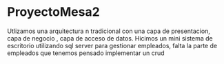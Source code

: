 # ProyectoMesa2

Utlizamos una arquitectura n tradicional con una capa de presentacion, capa de negocio , capa de acceso de datos. Hicimos un mini sistema de escritorio utilizando sql server 
para gestionar empleados, falta la parte de empleados que tenemos pensado implementar un crud
